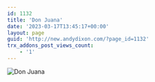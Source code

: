 ```yaml
---
id: 1132
title: 'Don Juana'
date: '2023-03-17T13:45:17+00:00'
layout: page
guid: 'http://new.andydixon.com/?page_id=1132'
trx_addons_post_views_count:
    - '1'
---
```


![Don Juana](https://i0.wp.com/assets.g8x2.ldn.idrivee2-23.com/posters/Don%20Juana%2001.jpg?w=1200&ssl=1 "Don Juana")